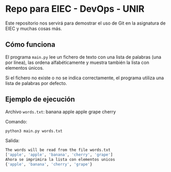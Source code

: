 # Repo para EIEC - DevOps - UNIR

Este repositorio nos servirá para demostrar el uso de Git en la asignatura de EIEC y muchas cosas más.

## Cómo funciona

El programa `main.py` lee un fichero de texto con una lista de palabras (una por línea), las ordena alfabéticamente y muestra también la lista con elementos únicos.

Si el fichero no existe o no se indica correctamente, el programa utiliza una lista de palabras por defecto.

## Ejemplo de ejecución

Archivo `words.txt`:
banana
apple
apple
grape
cherry

Comando:
```bash
python3 main.py words.txt
```

Salida:
```bash
The words will be read from the file words.txt
['apple', 'apple', 'banana', 'cherry', 'grape']
Ahora se imprimira la lista con elementos unicos
{'apple', 'banana', 'cherry', 'grape'}
```

